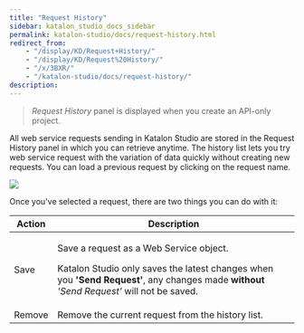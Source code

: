```yaml
---
title: "Request History" 
sidebar: katalon_studio_docs_sidebar
permalink: katalon-studio/docs/request-history.html 
redirect_from:
    - "/display/KD/Request+History/"
    - "/display/KD/Request%20History/"
    - "/x/3BXR/"
    - "/katalon-studio/docs/request-history/"
description: 
---
```

> _Request History_ panel is displayed when you create an API-only project.

All web service requests sending in Katalon Studio are stored in the Request History panel in which you can retrieve anytime. The history list lets you try web service request with the variation of data quickly without creating new requests. You can load a previous request by clicking on the request name.

![](../../images/katalon-studio/docs/request-history/request_history.png)  

Once you've selected a request, there are two things you can do with it:

<table><thead><tr><th>Action</th><th>Description</th></tr></thead><tbody><tr><td>Save</td><td><p>Save a request as a Web Service object.</p><p>Katalon Studio only saves the latest changes when you<strong> 'Send Request'</strong>, any changes made <strong>without</strong> <em>'Send Request'</em> will not be saved.</p></td></tr><tr><td>Remove</td><td>Remove the current request from the history list.</td></tr></tbody></table>